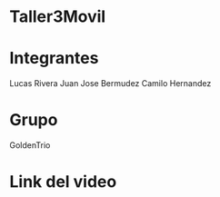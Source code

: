 # Taller3Movil

# Integrantes

Lucas Rivera
Juan Jose Bermudez
Camilo Hernandez

# Grupo

GoldenTrio

# Link del video 
